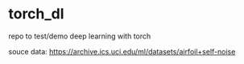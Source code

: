 # torch_dl
repo to test/demo deep learning with torch

souce data: https://archive.ics.uci.edu/ml/datasets/airfoil+self-noise
